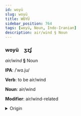```yaml
---
id: woyü
slug: woyü
title: WOYÜ
sidebar_position: 764
tags: [woyü, Noun, Indo-Iranian]
description: air/wind § Noun
---
```


### woyü&emsp;<span kind="abugida">ʒɀʄ</span>

*air/wind* **§** Noun

**IPA**: /ˈwɑ.ju/

**Verb**: to be air/wind

**Noun**: air/wind

**Modifier**: air/wind-related

<details>
    <summary>Origin</summary>
    Sanskrit वायु vāyú [ʋäː.juː]<br/>
    <em>Indo-Iranian Language Family</em>
</details>